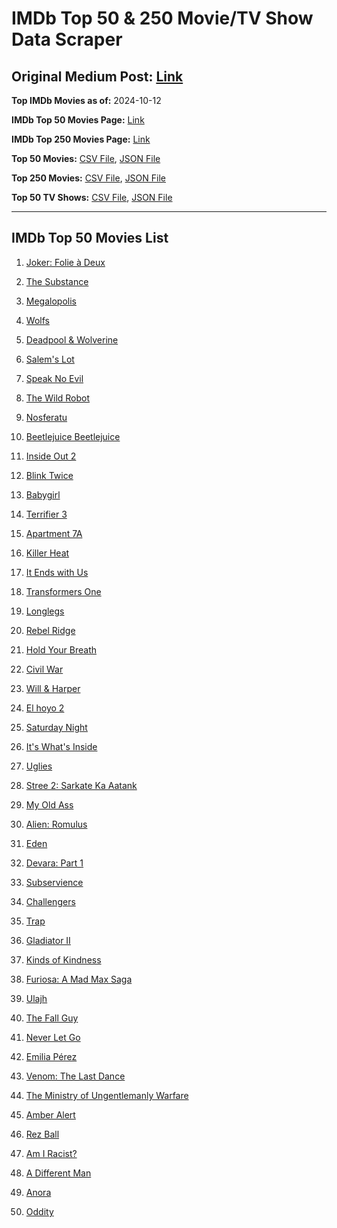 # IMDb Top 50 & 250 Movie/TV Show Data Scraper

## Original Medium Post: [Link](https://medium.com/@nishantsahoo/which-movie-should-i-watch-5c83a3c0f5b1)

**Top IMDb Movies as of:** 2024-10-12

**IMDb Top 50 Movies Page:** [Link](https://www.imdb.com/search/title/?title_type=feature&release_date=2024-01-01,2024-12-31)

**IMDb Top 250 Movies Page:** [Link](https://www.imdb.com/chart/top/)

**Top 50 Movies:** [CSV File](/data/top50/movies.csv), [JSON File](/data/top50/movies.json)

**Top 250 Movies:** [CSV File](/data/top250/movies.csv), [JSON File](/data/top250/movies.json)

**Top 50 TV Shows:** [CSV File](/data/top50/shows.csv), [JSON File](/data/top50/shows.json)

---

## IMDb Top 50 Movies List

1. [Joker: Folie à Deux](https://www.imdb.com/title/tt11315808/)

2. [The Substance](https://www.imdb.com/title/tt17526714/)

3. [Megalopolis](https://www.imdb.com/title/tt10128846/)

4. [Wolfs](https://www.imdb.com/title/tt14257582/)

5. [Deadpool & Wolverine](https://www.imdb.com/title/tt6263850/)

6. [Salem's Lot](https://www.imdb.com/title/tt10245072/)

7. [Speak No Evil](https://www.imdb.com/title/tt27534307/)

8. [The Wild Robot](https://www.imdb.com/title/tt29623480/)

9. [Nosferatu](https://www.imdb.com/title/tt5040012/)

10. [Beetlejuice Beetlejuice](https://www.imdb.com/title/tt2049403/)

11. [Inside Out 2](https://www.imdb.com/title/tt22022452/)

12. [Blink Twice](https://www.imdb.com/title/tt14858658/)

13. [Babygirl](https://www.imdb.com/title/tt30057084/)

14. [Terrifier 3](https://www.imdb.com/title/tt27911000/)

15. [Apartment 7A](https://www.imdb.com/title/tt14371860/)

16. [Killer Heat](https://www.imdb.com/title/tt27419292/)

17. [It Ends with Us](https://www.imdb.com/title/tt10655524/)

18. [Transformers One](https://www.imdb.com/title/tt8864596/)

19. [Longlegs](https://www.imdb.com/title/tt23468450/)

20. [Rebel Ridge](https://www.imdb.com/title/tt11301886/)

21. [Hold Your Breath](https://www.imdb.com/title/tt12573480/)

22. [Civil War](https://www.imdb.com/title/tt17279496/)

23. [Will & Harper](https://www.imdb.com/title/tt30321133/)

24. [El hoyo 2](https://www.imdb.com/title/tt27729779/)

25. [Saturday Night](https://www.imdb.com/title/tt27657135/)

26. [It's What's Inside](https://www.imdb.com/title/tt14577874/)

27. [Uglies](https://www.imdb.com/title/tt13186604/)

28. [Stree 2: Sarkate Ka Aatank](https://www.imdb.com/title/tt27510174/)

29. [My Old Ass](https://www.imdb.com/title/tt18559464/)

30. [Alien: Romulus](https://www.imdb.com/title/tt18412256/)

31. [Eden](https://www.imdb.com/title/tt23149780/)

32. [Devara: Part 1](https://www.imdb.com/title/tt11821912/)

33. [Subservience](https://www.imdb.com/title/tt24871974/)

34. [Challengers](https://www.imdb.com/title/tt16426418/)

35. [Trap](https://www.imdb.com/title/tt26753003/)

36. [Gladiator II](https://www.imdb.com/title/tt9218128/)

37. [Kinds of Kindness](https://www.imdb.com/title/tt22408160/)

38. [Furiosa: A Mad Max Saga](https://www.imdb.com/title/tt12037194/)

39. [Ulajh](https://www.imdb.com/title/tt19838634/)

40. [The Fall Guy](https://www.imdb.com/title/tt1684562/)

41. [Never Let Go](https://www.imdb.com/title/tt14415204/)

42. [Emilia Pérez](https://www.imdb.com/title/tt20221436/)

43. [Venom: The Last Dance](https://www.imdb.com/title/tt16366836/)

44. [The Ministry of Ungentlemanly Warfare](https://www.imdb.com/title/tt5177120/)

45. [Amber Alert](https://www.imdb.com/title/tt31450182/)

46. [Rez Ball](https://www.imdb.com/title/tt15181360/)

47. [Am I Racist?](https://www.imdb.com/title/tt33034103/)

48. [A Different Man](https://www.imdb.com/title/tt21097228/)

49. [Anora](https://www.imdb.com/title/tt28607951/)

50. [Oddity](https://www.imdb.com/title/tt26470109/)
